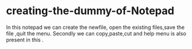 # creating-the-dummy-of-Notepad
In this notepad we can create the newfile, open the existing files,save the file ,quit the menu.
Secondly we can copy,paste,cut and help menu is also present in this .
